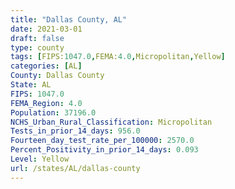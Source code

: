 ```yaml
---
title: "Dallas County, AL"
date: 2021-03-01
draft: false
type: county
tags: [FIPS:1047.0,FEMA:4.0,Micropolitan,Yellow]
categories: [AL]
County: Dallas County
State: AL
FIPS: 1047.0
FEMA_Region: 4.0
Population: 37196.0
NCHS_Urban_Rural_Classification: Micropolitan
Tests_in_prior_14_days: 956.0
Fourteen_day_test_rate_per_100000: 2570.0
Percent_Positivity_in_prior_14_days: 0.093
Level: Yellow
url: /states/AL/dallas-county
---
```




